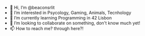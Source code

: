 - 👋 Hi, I’m @beaconsrlit
- 👀 I’m interested in Psycology, Gaming, Animals, Tecnhology 
- 🌱 I’m currently learning Programming in 42 Lisbon 
- 💞️ I’m looking to collaborate on something, don't know much yet!
- 📫 How to reach me? through here?!

<!---
beaconsrlit/beaconsrlit is a ✨ special ✨ repository because its `README.md` (this file) appears on your GitHub profile.
You can click the Preview link to take a look at your changes.
--->

